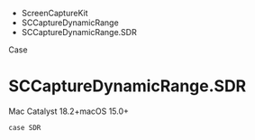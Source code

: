 

- ScreenCaptureKit
- SCCaptureDynamicRange
-  SCCaptureDynamicRange.SDR 

Case

# SCCaptureDynamicRange.SDR

Mac Catalyst 18.2+macOS 15.0+

``` source
case SDR
```

